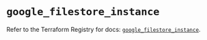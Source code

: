 # `google_filestore_instance`

Refer to the Terraform Registry for docs: [`google_filestore_instance`](https://registry.terraform.io/providers/hashicorp/google-beta/6.36.0/docs/resources/google_filestore_instance).
